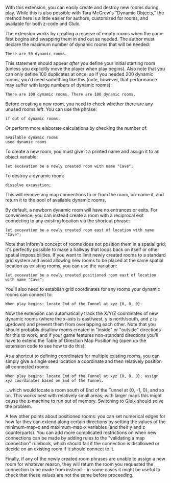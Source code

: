 With this extension, you can easily create and destroy new rooms during play. While this is also possible with Tara McGrew's "Dynamic Objects," the method here is a little easier for authors, customized for rooms, and available for both z-code and Glulx.

The extension works by creating a reserve of empty rooms when the game first begins and swapping them in and out as needed. The author must declare the maximum number of dynamic rooms that will be needed:

	There are 50 dynamic rooms.

This statement should appear *after* you define your initial starting room (unless you explicitly move the player when play begins). Also note that you can only define 100 duplicates at once; so if you needed 200 dynamic rooms, you'd need something like this (note, however, that performance may suffer with large numbers of dynamic rooms):

	There are 100 dynamic rooms. There are 100 dynamic rooms.

Before creating a new room, you need to check whether there are any unused rooms left. You can use the phrase:

	if out of dynamic rooms:

Or perform more elaborate calculations by checking the number of:

	available dynamic rooms
	used dynamic rooms

To create a new room, you must give it a printed name and assign it to an object variable:

	let excavation be a newly created room with name "Cave";
	
To destroy a dynamic room:

	dissolve excavation;

This will remove any map connections to or from the room, un-name it, and return it to the pool of available dynamic rooms.

By default, a newborn dynamic room will have no entrances or exits. For convenience, you can instead create a room with a reciprocal exit connecting to any existing location via the shortcut phrase:

	let excavation be a newly created room east of location with name "Cave";

Note that Inform's concept of rooms does not position them in a spatial grid; it's perfectly possible to make a hallway that loops back on itself or other spatial impossibilities. If you want to limit newly created rooms to a standard grid system and avoid allowing new rooms to be placed at the same spatial location as existing rooms, you can use the variation:

	let excavation be a newly created positioned room east of location with name "Cave";
	
You'll also need to establish grid coordinates for any rooms your dynamic rooms can connect to:

	When play begins: locate End of the Tunnel at xyz {0, 0, 0}.
	
Now the extension can automatically track the X/Y/Z coordinates of new dynamic rooms (where the x-axis is east/west, y is north/south, and z is up/down) and prevent them from overlapping each other. Note that you should probably disallow rooms created in "inside" or "outside" directions for this to work, and if your game features non-standard directions you'll have to extend the Table of Direction Map Positioning (open up the extension code to see how to do this).

As a shortcut to defining coordinates for multiple existing rooms, you can simply give a single seed location a coordinate and then relatively position all connected rooms:

	When play begins: locate End of the Tunnel at xyz {0, 0, 0}; assign xyz coordinates based on End of the Tunnel.
	
...which would locate a room south of End of the Tunnel at {0, -1, 0}, and so on. This works best with relatively small areas; with larger maps this might cause the z-machine to run out of memory. Switching to Glulx should solve the problem.

A few other points about positioned rooms: you can set numerical edges for how far they can extend along certain directions by setting the values of the minimum-map-x and maximum-map-x variables (and their y and z counterparts). You can add more complicated restrictions on when new connections can be made by adding rules to the "validating a map connection" rulebook, which should fail if the connection is disallowed or decide on an existing room if it should connect to it.

Finally, if any of the newly created room phrases are unable to assign a new room for whatever reason, they will return the room you requested the connection to be made from instead-- in some cases it might be useful to check that these values are not the same before proceeding.

